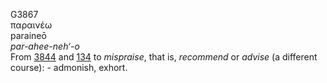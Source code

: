 <body>
  <p>G3867<br>  παραινέω  <br> paraineō  <br><i>par-ahee-neh‘-o </i><br>From <a href="g3844.htm">3844</a> and <a href="g0134.htm">134</a>  to <i>mispraise</i>, that is, <i>recommend</i> or <i>advise</i> (a different course): - admonish, exhort.<br></p>
 </body>
